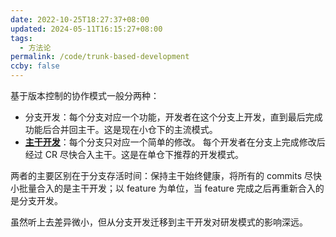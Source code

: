 ```yaml
---
date: 2022-10-25T18:27:37+08:00
updated: 2024-05-11T16:15:27+08:00
tags:
  - 方法论
permalink: /code/trunk-based-development
ccby: false
---
```



基于版本控制的协作模式一般分两种：

-   分支开发：每个分支对应一个功能，开发者在这个分支上开发，直到最后完成功能后合并回主干。这是现在小仓下的主流模式。
-   **[主干开发](https://link.zhihu.com/?target=https%3A//cloud.google.com/architecture/devops/devops-tech-trunk-based-development)**：每个分支只对应一个简单的修改。 每个开发者在分支上完成修改后经过 CR 尽快合入主干。这是在单仓下推荐的开发模式。

两者的主要区别在于分支存活时间：保持主干始终健康，将所有的 commits 尽快小批量合入的是主干开发；以 feature 为单位，当 feature 完成之后再重新合入的是分支开发。

虽然听上去差异微小，但从分支开发迁移到主干开发对研发模式的影响深远。